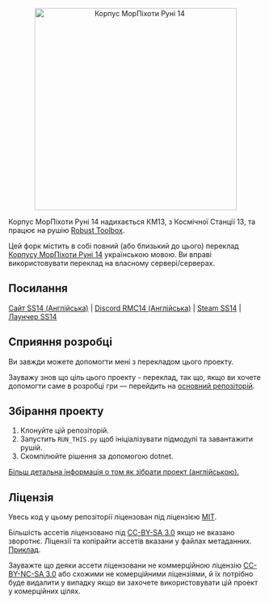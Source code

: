 <p align="center"> <img alt="Корпус МорПіхоти Руні 14" width="400" height="400" src="https://github.com/RMC-14/RMC-14/assets/121047731/84edde1b-1a1f-452e-a9b9-64759a865f64" /></p>

Корпус МорПіхоти Руні 14 надихається КМ13, з Космічної Станції 13, та працює на рушію [Robust Toolbox](https://github.com/space-wizards/RobustToolbox).

Цей форк містить в собі повний (або близький до цього) переклад [Корпусу МорПіхоти Руні 14](https://github.com/RMC-14/RMC-14) українською мовою. Ви вправі використовувати переклад на власному сервері/серверах.

## Посилання

[Сайт SS14 (Англійська)](https://spacestation14.io/) | [Discord RMC14 (Англійська)](https://discord.gg/mjpJk2ueDY) | [Steam SS14](https://store.steampowered.com/app/1255460/Space_Station_14/) | [Лаунчер SS14](https://spacestation14.io/about/nightlies/)

## Сприяння розробці

Ви завжди можете допомогти мені з перекладом цього проекту.

Зауважу знов що ціль цього проекту - переклад, так що, якщо ви хочете допомогти саме в розробці гри — перейдить на [основний репозіторій](https://github.com/RMC-14/RMC-14).

## Збірання проекту

1. Клонуйте цій репозіторій.
2. Запустить `RUN_THIS.py` щоб ініціалізувати підмодулі та завантажити рушій.
3. Скомпілюйте рішення за допомогою dotnet.

[Більш детальна інформація о том як зібрати проект (англійською).](https://docs.spacestation14.com/en/general-development/setup.html)

## Ліцензія

Увесь код у цьому репозіторії ліцензован під ліцензією [MIT](https://github.com/space-wizards/space-station-14/blob/master/LICENSE.TXT).

Більшість ассетів ліцензовано під [CC-BY-SA 3.0](https://creativecommons.org/licenses/by-sa/3.0/) якщо не вказано зворотнє. Ліцензії та копірайти ассетів вказани у файлах метаданних. [Приклад](https://github.com/space-wizards/space-station-14/blob/master/Resources/Textures/Objects/Tools/crowbar.rsi/meta.json).

Зауважте що деяки ассети ліцензовани не коммерційною ліцензію [CC-BY-NC-SA 3.0](https://creativecommons.org/licenses/by-nc-sa/3.0/) або схожими не комерційними ліцензіями, й їх потрібно буде видалити у випадку якщо ви захочете використовувати цій проект у комерційних цілях.
